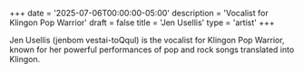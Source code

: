 +++
date = '2025-07-06T00:00:00-05:00'
description = 'Vocalist for Klingon Pop Warrior'
draft = false
title = 'Jen Usellis'
type = 'artist'
+++

Jen Usellis (jenbom vestai-toQqul) is the vocalist for Klingon Pop Warrior, known for her powerful performances of pop and rock songs translated into Klingon.
